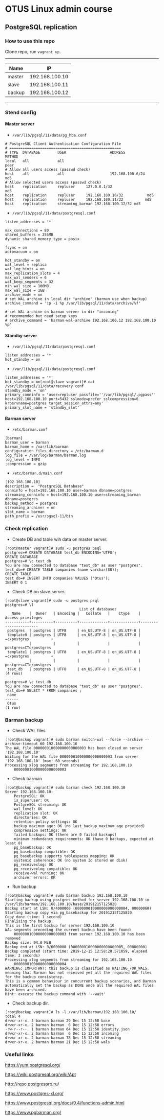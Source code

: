 
# OTUS Linux admin course

## PostgreSQL replication

### How to use this repo

Clone repo, run `vagrant up`. 

------------------------
| Name  | IP           |
|-------|--------------|
|master	|192.168.100.10|
|slave	|192.168.100.11|
|backup |192.168.100.12|
------------------------

### Stend config

#### Master server

* `/var/lib/pgsql/11/data/pg_hba.conf` 
```
# PostgreSQL Client Authentication Configuration File
# ===================================================
# TYPE  DATABASE        USER                    ADDRESS                        METHOD
local   all             all                                                    peer
# Allow all users access (passwd check) 
host    all             all                     192.168.100.0/24               md5
# Allow selected users access (passwd check)
host    replication     repluser     127.0.0.1/32                   md5
host    replication     repluser     192.168.100.10/32           md5
host    replication     repluser     192.168.100.11/32          md5
host    replication     streaming_barman 192.168.100.12/32 md5
```

* `/var/lib/pgsql/11/data/postgresql.conf`
```
listen_addresses = '*'

max_connections = 80
shared_buffers = 256MB
dynamic_shared_memory_type = posix

fsync = on
autovacuum = on

hot_standby = on
wal_level = replica
wal_log_hints = on
max_replication_slots = 4
max_wal_senders = 6
wal_keep_segments = 32
min_wal_size = 100MB
max_wal_size = 1GB
archive_mode = on
# set WAL archive in local dir "archive" (barman use when backup)
archive_command = 'cp -i %p /var/lib/pgsql/11/data/archive/%f'

# set WAL archive on barman server in dir "incoming"
# recommemded but need setup keys 
# archive_command = 'barman-wal-archive 192.168.100.12 192.168.100.10 %p'
```

#### Standby server

* `/var/lib/pgsql/11/data/postgresql.conf`
```
listen_addresses = '*'
hot_standby = on
```

* `/var/lib/pgsql/11/data/postgresql.conf`
```
listen_addresses = '*'
hot_standby = on[root@slave vagrant]# cat /var/lib/pgsql/11/data/recovery.conf
standby_mode = 'on'
primary_conninfo = 'user=repluser passfile=''/var/lib/pgsql/.pgpass'' host=192.168.100.10 port=5432 sslmode=prefer sslcompression=0 krbsrvname=postgres target_session_attrs=any'
primary_slot_name = 'standby_slot'
```

#### Barman server

* `/etc/barman.conf`
```
[barman]
barman_user = barman
barman_home = /var/lib/barman
configuration_files_directory = /etc/barman.d
log_file = /var/log/barman/barman.log
log_level = INFO
;compression = gzip
```

* `/etc/barman.d/main.conf`
```
[192.168.100.10]
description =  "PostgreSQL Database"
conninfo = host=192.168.100.10 user=barman dbname=postgres
streaming_conninfo = host=192.168.100.10 user=streaming_barman dbname=postgres
backup_method = postgres
streaming_archiver = on
slot_name = barman
path_prefix = /usr/pgsql-11/bin
```

### Check replication

* Create DB and table wih data on master server.
```
[root@master vagrant]# sudo -u postgres psql
postgres=# CREATE DATABASE test_db ENCODING='UTF8';
CREATE DATABASE
postgres=# \c test_db
You are now connected to database "test_db" as user "postgres".
test_db=# CREATE TABLE companies (name varchar(80));
CREATE TABLE
test_db=# INSERT INTO companies VALUES ('Otus');
INSERT 0 1

```

* Check DB on slave server.
```
[root@slave vagrant]# sudo -u postgres psql
postgres=# \l
                                  List of databases
   Name    |  Owner   | Encoding |   Collate   |    Ctype    |   Access privileges   
-----------+----------+----------+-------------+-------------+-----------------------
 postgres  | postgres | UTF8     | en_US.UTF-8 | en_US.UTF-8 | 
 template0 | postgres | UTF8     | en_US.UTF-8 | en_US.UTF-8 | =c/postgres          +
           |          |          |             |             | postgres=CTc/postgres
 template1 | postgres | UTF8     | en_US.UTF-8 | en_US.UTF-8 | =c/postgres          +
           |          |          |             |             | postgres=CTc/postgres
 test_db   | postgres | UTF8     | en_US.UTF-8 | en_US.UTF-8 | 
(4 rows)

postgres=# \c test_db
You are now connected to database "test_db" as user "postgres".
test_db=# SELECT * FROM companies ;
 name 
------
 Otus
(1 row)
```

### Barman backup

* Check WAL files
```
[root@backup vagrant]# sudo barman switch-wal --force --archive --archive-timeout 60 192.168.100.10
The WAL file 000000010000000000000003 has been closed on server '192.168.100.10'
Waiting for the WAL file 000000010000000000000003 from server '192.168.100.10' (max: 60 seconds)
Processing xlog segments from streaming for 192.168.100.10
	000000010000000000000003
```

* Check barman
```
[root@backup vagrant]# sudo barman check 192.168.100.10
Server 192.168.100.10:
	PostgreSQL: OK
	is_superuser: OK
	PostgreSQL streaming: OK
	wal_level: OK
	replication slot: OK
	directories: OK
	retention policy settings: OK
	backup maximum age: OK (no last_backup_maximum_age provided)
	compression settings: OK
	failed backups: OK (there are 0 failed backups)
	minimum redundancy requirements: OK (have 0 backups, expected at least 0)
	pg_basebackup: OK
	pg_basebackup compatible: OK
	pg_basebackup supports tablespaces mapping: OK
	systemid coherence: OK (no system Id stored on disk)
	pg_receivexlog: OK
	pg_receivexlog compatible: OK
	receive-wal running: OK
	archiver errors: OK
```

* Run backup
```
[root@backup vagrant]# sudo barman backup 192.168.100.10
Starting backup using postgres method for server 192.168.100.10 in /var/lib/barman/192.168.100.10/base/20191215T125820
Backup start at LSN: 0/4000060 (000000010000000000000004, 00000060)
Starting backup copy via pg_basebackup for 20191215T125820
Copy done (time: 1 second)
Finalising the backup.
This is the first backup for server 192.168.100.10
WAL segments preceding the current backup have been found:
	000000010000000000000003 from server 192.168.100.10 has been removed
Backup size: 94.0 MiB
Backup end at LSN: 0/6000000 (000000010000000000000005, 00000000)
Backup completed (start time: 2019-12-15 12:58:20.571059, elapsed time: 2 seconds)
Processing xlog segments from streaming for 192.168.100.10
	000000010000000000000004
WARNING: IMPORTANT: this backup is classified as WAITING_FOR_WALS, meaning that Barman has not received yet all the required WAL files for the backup consistency.
This is a common behaviour in concurrent backup scenarios, and Barman automatically set the backup as DONE once all the required WAL files have been archived.
Hint: execute the backup command with '--wait'
```

* Check backup dir.
```
[root@backup vagrant]# ls -l /var/lib/barman/192.168.100.10/
total 4
drwxr-xr-x. 3 barman barman 29 Dec 15 12:58 base
drwxr-xr-x. 2 barman barman  6 Dec 15 12:58 errors
-rw-r--r--. 1 barman barman 64 Dec 15 12:58 identity.json
drwxr-xr-x. 2 barman barman  6 Dec 15 12:58 incoming
drwxr-xr-x. 2 barman barman 78 Dec 15 12:58 streaming
drwxr-xr-x. 2 barman barman 21 Dec 15 12:58 wals
```

### Useful links

https://yum.postgresql.org/

https://wiki.postgresql.org/wiki/Apt

http://repo.postgrespro.ru/

https://www.postgres-xl.org/

https://www.postgresql.org/docs/9.4/functions-admin.html

https://www.pgbarman.org/